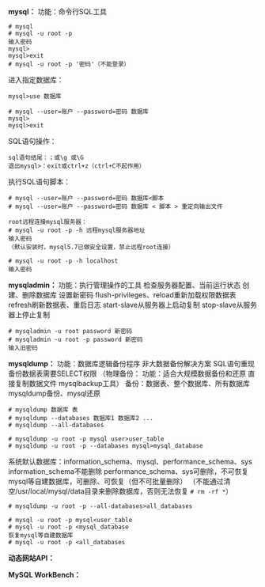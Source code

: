 **mysql：**
功能：命令行SQL工具

```
# mysql
# mysql -u root -p
输入密码
mysql>
mysql>exit
# mysql -u root -p '密码'（不能登录）
```

进入指定数据库：

```
mysql>use 数据库
```

```
# mysql --user=账户 --password=密码 数据库
mysql>
mysql>exit
```

SQL语句操作：

```
sql语句结尾：；或\g 或\G
退出mysql>：exit或ctrl+z（ctrl+C不起作用）
```

执行SQL语句脚本：

```
# mysql --user=账户 --password=密码 数据库<脚本
# mysql --user=账户 --password=密码 数据库 < 脚本 > 重定向输出文件
```
```
root远程连接mysql服务器：
# mysql -u root -p -h 远程mysql服务器地址
输入密码
（默认安装时，mysql5.7已做安全设置，禁止远程root连接）
```
```
# mysql -u root -p -h localhost
输入密码
```

**mysqladmin：**
功能：执行管理操作的工具
检查服务器配置、当前运行状态
创建、删除数据库
设置新密码
flush-privileges、reload重新加载权限数据表
refresh刷新数据表、重启日志
start-slave从服务器上启动复制
stop-slave从服务器上停止复制

```
# mysqladmin -u root password 新密码
# mysqladmin -u root -p password 新密码
输入旧密码
```

**mysqldump：**
功能：数据库逻辑备份程序
非大数据备份解决方案
SQL语句重现
备份数据表需要SELECT权限
（物理备份：
功能：适合大规模数据备份和还原
直接复制数据文件
mysqlbackup工具）
备份：数据表、整个数据库、所有数据库
mysqldump备份、mysql还原

```
# mysqldump 数据库 表
# mysqldump --databases 数据库1 数据库2 ...
# mysqldump --all-databases

# mysqldump -u root -p mysql user>user_table
# mysqldump -u root -p --databases mysql>mysql_database
```

系统默认数据库：information_schema、mysql、performance_schema、sys
information_schema不能删除
performance_schema、sys可删除，不可恢复
mysql等自建数据库，可删除、可恢复（但不可批量删除）
（不能通过清空/usr/local/mysql/data目录来删除数据库，否则无法恢复
`# rm -rf *`）

```
# mysqldump -u root -p --all-databases>all_databases

# mysql -u root -p mysql<user_table
# mysql -u root -p <mysql_database
恢复mysql等自建数据库
# mysql -u root -p <all_databases
```

**动态网站API：**

**MySQL WorkBench：**

